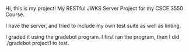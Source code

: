 Hi, this is my project! My RESTful JWKS Server Project for my CSCE 3550 Course. 

I have the server, and tried to include my own test suite as well as linting.

I graded it using the gradebot program. I first ran the program, then I did ./gradebot project1 to test.
